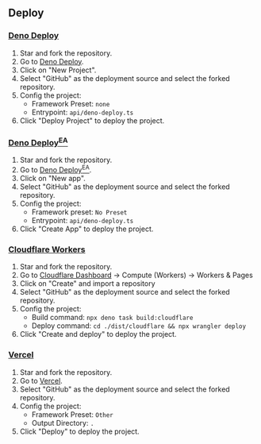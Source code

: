 ## Deploy

### [Deno Deploy](https://dash.deno.com/)

1. Star and fork the repository.
2. Go to [Deno Deploy](https://dash.deno.com/).
3. Click on "New Project".
4. Select "GitHub" as the deployment source and select the forked repository.
5. Config the project:
   - Framework Preset: `none`
   - Entrypoint: `api/deno-deploy.ts`
6. Click "Deploy Project" to deploy the project.

### [Deno Deploy<sup>EA</sup>](https://console.deno.com/)

1. Star and fork the repository.
2. Go to [Deno Deploy<sup>EA</sup>](https://console.deno.com/).
3. Click on "New app".
4. Select "GitHub" as the deployment source and select the forked repository.
5. Config the project:
   - Framework preset: `No Preset`
   - Entrypoint: `api/deno-deploy.ts`
6. Click "Create App" to deploy the project.

### [Cloudflare Workers](https://workers.cloudflare.com/)

1. Star and fork the repository.
2. Go to [Cloudflare Dashboard](https://dash.cloudflare.com/) -> Compute (Workers) -> Workers & Pages
3. Click on "Create" and import a repository
4. Select "GitHub" as the deployment source and select the forked repository.
5. Config the project:
   - Build command: `npx deno task build:cloudflare`
   - Deploy command: `cd ./dist/cloudflare && npx wrangler deploy`
6. Click "Create and deploy" to deploy the project.

### [Vercel](https://vercel.com/)

1. Star and fork the repository.
2. Go to [Vercel](https://vercel.com/new).
3. Select "GitHub" as the deployment source and select the forked repository.
4. Config the project:
   - Framework Preset: `Other`
   - Output Directory: `.`
5. Click "Deploy" to deploy the project.
